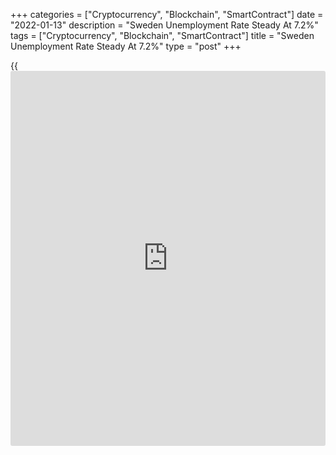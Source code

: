 +++
categories = ["Cryptocurrency", "Blockchain", "SmartContract"]
date = "2022-01-13"
description = "Sweden Unemployment Rate Steady At 7.2%"
tags = ["Cryptocurrency", "Blockchain", "SmartContract"]
title = "Sweden Unemployment Rate Steady At 7.2%"
type = "post"
+++

{{<iframe id="large-banner" src="https://www.bounty.group/#slide=21.0" width="100%" height="600" scrolling="no" style="border: 0px solid rgb(216, 221, 230); border-radius: 3px;">}}

Sweden's jobless rate remained stable in December, preliminary data from
the Public Employment Service showed on Thursday.

The unadjusted unemployment rate remained unchanged at 7.2 percent in
December.

In the same month last year, the jobless rate was 8.8 percent.

The number of unemployed fell to 370,455 persons in December from
456,453 persons a year ago.

The youth unemployment rate, which applies to the 18-24 age group, was
8.7 percent versus 11.8 percent in the same month last year.

The seasonally adjusted unemployment rate remained unchanged at 7.2
percent in December.

For comments and feedback [contact](https://www.playgroundfx.com/contact/): editorial@rtt[news](https://www.letsplayfx.com/blog/forex-news-website/).com

[Economic News][1]

 **What parts of the world are seeing the best (and worst) economic
performances lately? Click[here][2] to check out our [Econ Scorecard][2]
and find out! See up-to-the-moment [ranking](https://www.playgroundfx.com/blog/crypto-exchange-ranking/)s for the best and worst
performers in [GDP][3], [unemployment rate][4], [inflation][5] and much
more.**

   1. www.rtt[news](https://www.letsplayfx.com/blog/forex-news-website/).com/Content/EconomicNews.aspx
   2. www.rtt[news](https://www.letsplayfx.com/blog/forex-news-website/).com/economic-scorecard/world-rank/PPI/highest-performance.aspx
   3. www.rtt[news](https://www.letsplayfx.com/blog/forex-news-website/).com/economic-scorecard/world-rank/GDP/highest-performance.aspx
   4. www.rtt[news](https://www.letsplayfx.com/blog/forex-news-website/).com/economic-scorecard/world-rank/unemployment-rate/lowest-performance.aspx
   5. www.rtt[news](https://www.letsplayfx.com/blog/forex-news-website/).com/economic-scorecard/world-rank/CPI/highest-performance.aspx